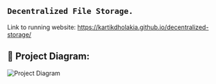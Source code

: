 ## ``` Decentralized File Storage. ```

Link to running website: https://kartikdholakia.github.io/decentralized-storage/

## 🔧 Project Diagram:
![Project Diagram](https://i.gyazo.com/2738ea6743a40036756b1b5714ab9fa8.png)